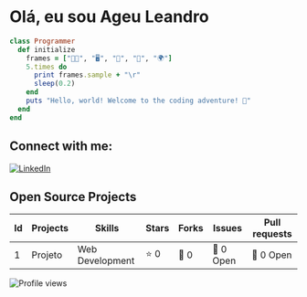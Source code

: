 # Olá, eu sou Ageu Leandro

```ruby
class Programmer
  def initialize
    frames = ["👨‍💻", "🖥️", "🔧", "🚀", "🌍"]
    5.times do
      print frames.sample + "\r"
      sleep(0.2)
    end
    puts "Hello, world! Welcome to the coding adventure! 🎉"
  end
end
```


## Connect with me:
[![LinkedIn](https://img.shields.io/badge/-LinkedIn-blue?style=flat&logo=linkedin&logoColor=white)](https://www.linkedin.com/in/ageuleandro)


## Open Source Projects
| Id | Projects          | Skills             | Stars | Forks | Issues   | Pull requests |
|----|-------------------|--------------------|-------|-------|----------|---------------|
| 1  | Projeto    | Web Development    | ⭐ 0   | 🍴 0   | 🐛 0 Open | 📌 0 Open      |

![Profile views](https://komarev.com/ghpvc/?username=ageuleandro&color=blue&style=flat)




